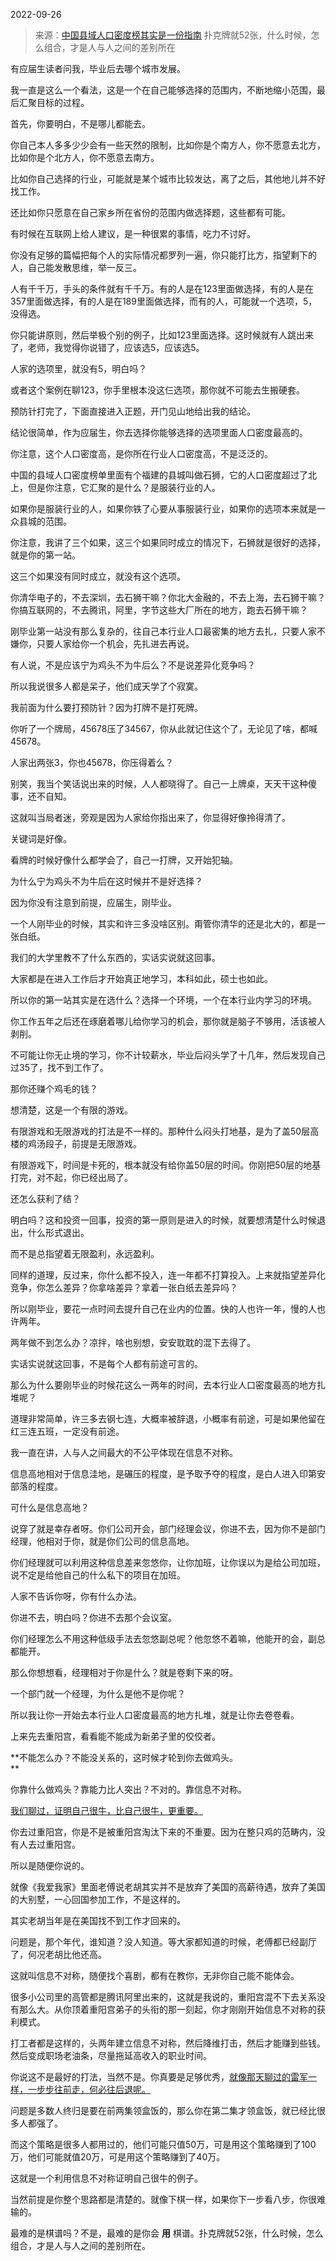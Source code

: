 2022-09-26

> 来源：[中国县域人口密度榜其实是一份指南](http://mp.weixin.qq.com/s?__biz=MzU0MjYwNDU2Mw==&mid=2247507880&idx=1&sn=30c518441a29e52ee5186265f4991417&chksm=fb1ab3d4cc6d3ac22bc8900e5ca4e6637cedde7598b1386d304e8e40b7ff160a3e9fcbfe9167&scene=27#wechat_redirect)
> 扑克牌就52张，​什么时候，怎么组合，才是人与人之间的差别所在

有应届生读者问我，毕业后去哪个城市发展。  

我一直是这么一个看法，这是一个在自己能够选择的范围内，不断地缩小范围，最后汇聚目标的过程。  

首先，你要明白，不是哪儿都能去。  

你自己本人多多少少会有一些天然的限制，比如你是个南方人，你不愿意去北方，比如你是个北方人，你不愿意去南方。  

比如你自己选择的行业，可能就是某个城市比较发达，离了之后，其他地儿并不好找工作。

还比如你只愿意在自己家乡所在省份的范围内做选择题，这些都有可能。  

有时候在互联网上给人建议，是一种很累的事情，吃力不讨好。  

你没有足够的篇幅把每个人的实际情况都罗列一遍，你只能打比方，指望剩下的人，自己能发散思维，举一反三。  

人有千千万，手头的条件就有千千万。有的人是在123里面做选择，有的人是在357里面做选择，有的人是在189里面做选择，而有的人，可能就一个选项，5，没得选。

你只能讲原则，然后举极个别的例子，比如123里面选择。这时候就有人跳出来了，老师，我觉得你说错了，应该选5，应该选5。

人家的选项里，就没有5，明白吗？  

或者这个案例在聊123，你手里根本没这仨选项，那你就不可能去生搬硬套。  

预防针打完了，下面直接进入正题，开门见山地给出我的结论。

结论很简单，作为应届生，你去选择你能够选择的选项里面人口密度最高的。  

你注意，这个人口密度高，是你所在行业人口密度高，不是泛泛的。  

中国的县域人口密度榜单里面有个福建的县城叫做石狮，它的人口密度超过了北上，但是你注意，它汇聚的是什么？是服装行业的人。  

如果你是服装行业的人，如果你铁了心要从事服装行业，如果你的选项本来就是一众县城的范围。  

你注意，我讲了三个如果，这三个如果同时成立的情况下，石狮就是很好的选择，就是你的第一站。

这三个如果没有同时成立，就没有这个选项。

你清华电子的，不去深圳，去石狮干嘛？你北大金融的，不去上海，去石狮干嘛？你搞互联网的，不去腾讯，阿里，字节这些大厂所在的地方，跑去石狮干嘛？  

刚毕业第一站没有那么复杂的，往自己本行业人口最密集的地方去扎，只要人家不嫌你，只要人家给你一个机会，先扎进去再说。  

有人说，不是应该宁为鸡头不为牛后么？不是说差异化竞争吗？

所以我说很多人都是呆子，他们成天学了个寂寞。  

我前面为什么要打预防针？因为打牌不是打死牌。  

你听了一个牌局，45678压了34567，你从此就记住这个了，无论见了啥，都喊45678。

人家出两张3，你也45678，你压得着么？  

别笑，我当个笑话说出来的时候，人人都晓得了。自己一上牌桌，天天干这种傻事，还不自知。  

这就叫当局者迷，旁观是因为人家给你指出来了，你显得好像拎得清了。

关键词是好像。

看牌的时候好像什么都学会了，自己一打牌，又开始犯轴。  

为什么宁为鸡头不为牛后在这时候并不是好选择？

因为你没有注意到前提，应届生，刚毕业。

一个人刚毕业的时候，其实和许三多没啥区别。甭管你清华的还是北大的，都是一张白纸。  

我们的大学里教不了什么东西的，实话实说就这回事。  

大家都是在进入工作后才开始真正地学习，本科如此，硕士也如此。  

所以你的第一站其实是在选什么？选择一个环境，一个在本行业内学习的环境。  

你工作五年之后还在琢磨着哪儿给你学习的机会，那你就是脑子不够用，活该被人剥削。  

不可能让你无止境的学习，你不计较薪水，毕业后闷头学了十几年，然后发现自己过35了，找不到工作了。  

那你还赚个鸡毛的钱？

想清楚，这是一个有限的游戏。

有限游戏和无限游戏的打法是不一样的。那种什么闷头打地基，是为了盖50层高楼的鸡汤段子，前提是无限游戏。  

有限游戏下，时间是卡死的，根本就没有给你盖50层的时间。你刚把50层的地基打完，对不起，你已经出局了。  

还怎么获利了结？

明白吗？这和投资一回事，投资的第一原则是进入的时候，就要想清楚什么时候退出，什么形式退出。  

而不是总指望着无限盈利，永远盈利。

同样的道理，反过来，你什么都不投入，连一年都不打算投入。上来就指望差异化竞争，你怎么差异？你拿啥差异？拿着一张白纸去差异吗？  

所以刚毕业，要花一点时间去提升自己在业内的位置。快的人也许一年，慢的人也许两年。  

两年做不到怎么办？凉拌，啥也别想，安安耽耽的混下去得了。  

实话实说就这回事，不是每个人都有前途可言的。  

那么为什么要刚毕业的时候花这么一两年的时间，去本行业人口密度最高的地方扎堆呢？  

道理非常简单，许三多去钢七连，大概率被辞退，小概率有前途，可是如果他留在红三连五班，一定没有前途。

我一直在讲，人与人之间最大的不公平体现在信息不对称。  

信息高地相对于信息洼地，是碾压的程度，是予取予夺的程度，是白人进入印第安部落的程度。

可什么是信息高地？

说穿了就是幸存者呀。你们公司开会，部门经理会议，你进不去，因为你不是部门经理，他相对于你，就是你们公司的信息高地。

你们经理就可以利用这种信息差来忽悠你，让你加班，让你误以为是给公司加班，说不定是给他自己的什么私下的项目在加班。

人家不告诉你呀，你有什么办法。

你进不去，明白吗？你进不去那个会议室。  

你们经理怎么不用这种低级手法去忽悠副总呢？他忽悠不着嘛，他能开的会，副总都能开。

那么你想想看，经理相对于你是什么？就是卷剩下来的呀。

一个部门就一个经理，为什么是他不是你呢？

所以我让你一开始去本行业人口密度最高的地方扎堆，就是让你去卷卷看。  

上来先去重阳宫，看看能不能成为新弟子里的佼佼者。  

 **不能怎么办？不能没关系的，这时候才轮到你去做鸡头。  
**

你靠什么做鸡头？靠能力比人突出？不对的。靠信息不对称。  

[我们聊过，证明自己很牛，比自己很牛，更重要。  
](https://mp.weixin.qq.com/s?__biz=MzU0MjYwNDU2Mw==&mid=2247507863&idx=1&sn=4461e13e40f0bc98e5734fe2fcf03d70&chksm=fb1ab3ebcc6d3afdf9ef0245f551b999e855add92cf22221214e48f8801079b126ed802b7696&token=961116018&lang=zh_CN&scene=21#wechat_redirect)

你去过重阳宫，你是不是被重阳宫淘汰下来的不重要。因为在整只鸡的范畴内，没有人去过重阳宫。  

所以是随便你说的。

就像《我爱我家》里面老傅说老胡其实并不是放弃了美国的高薪待遇，放弃了美国的大别墅，一心回国参加工作，不是这样的。

其实老胡当年是在美国找不到工作才回来的。

问题是，那个年代，谁知道？没人知道。等大家都知道的时候，老傅都已经副厅了，何况老胡比他还高。

这就叫信息不对称，随便找个喜剧，都有在教你，无非你自己能不能体会。  

很多小公司里的高管都是腾讯阿里出来的，这就是我说的，重阳宫混不下去关系没有那么大。从你顶着重阳宫弟子的头衔的那一刻起，你才刚刚开始信息不对称的获利模式。  

打工者都是这样的，头两年建立信息不对称，然后降维打击，然后才能赚到些钱。然后变成职场老油条，尽量拖延高收入的职业时间。  

你说这不是最好的打法，当然不是。你真要是足够优秀，[就像那天聊过的雷军一样，一步步往前走，何必往后退呢。](http://mp.weixin.qq.com/s?__biz=MzU0MjYwNDU2Mw==&mid=2247507816&idx=2&sn=eeeaff6e42e83712d8a722200a4f2109&chksm=fb1ab314cc6d3a027b28281d6a1dc7222116e40ae258c882605944c9a0fc7f8937c743d19a86&scene=21#wechat_redirect)

问题是多数人终归是要在前两集领盒饭的，那么你在第二集才领盒饭，就已经比很多人都强了。

而这个策略是很多人都用过的，他们可能只值50万，可是用这个策略赚到了100万，他们可能就值20万，可是用这个策略赚到了40万。  

这就是一个利用信息不对称证明自己很牛的例子。  

当然前提是你整个思路都是清楚的。就像下棋一样，如果你下一步看八步，你很难输的。  

最难的是棋谱吗？不是，最难的是你会 **用** 棋谱。扑克牌就52张，什么时候，怎么组合，才是人与人之间的差别所在。

